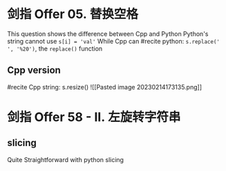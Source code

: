 # 剑指 Offer 05. 替换空格
This question shows the difference between Cpp and Python
Python's string cannot use `s[i] = 'val'`
While Cpp can
#recite python: `s.replace(' ', '%20')`, the `replace()` function
## Cpp version
#recite Cpp string: s.resize()
![[Pasted image 20230214173135.png]]

# 剑指 Offer 58 - II. 左旋转字符串
## slicing
Quite Straightforward with python slicing

## 
